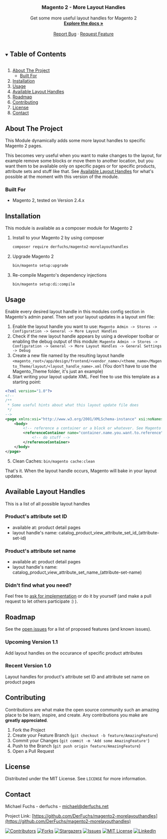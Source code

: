 <br />
<p align="center">
  <h3 align="center">Magento 2 - More Layout Handles</h3>

  <p align="center">
    Get some more useful layout handles for Magento 2
    <br />
    <a href="https://github.com/DerFuchs/magento2-morelayouthandles"><strong>Explore the docs »</strong></a>
    <br />
    <br />
    <a href="https://github.com/DerFuchs/magento2-morelayouthandles/issues">Report Bug</a>
    ·
    <a href="https://github.com/DerFuchs/magento2-morelayouthandles/issues">Request Feature</a>
  </p>
</p>



<!-- TABLE OF CONTENTS -->
<details open="open">
  <summary><h2 style="display: inline-block">Table of Contents</h2></summary>
  <ol>
    <li>
      <a href="#about-the-project">About The Project</a>
      <ul>
        <li><a href="#built-for">Built For</a></li>
      </ul>
    </li>
    <li>
        <a href="#installation">Installation</a>
    </li>
    <li><a href="#usage">Usage</a></li>
    <li><a href="#available-layout-handles">Available Layout Handles</a></li>
    <li><a href="#roadmap">Roadmap</a></li>
    <li><a href="#contributing">Contributing</a></li>
    <li><a href="#license">License</a></li>
    <li><a href="#contact">Contact</a></li>
  </ol>
</details>



<!-- ABOUT THE PROJECT -->
## About The Project

This Module dynamically adds some more layout handles to specific Magento 2 pages.

This becomes very useful when you want to make changes to the layout, for example remove some blocks or move them to another location, but you want them to be available only on specific pages or for specific products, attribute sets and stuff like that. See [Available Layout Handles](#available-layout-handles) for what's possible at the moment with this version of the module.


### Built For

* Magento 2, tested on Version 2.4.x



<!-- INSTALLATION -->
## Installation

This module is available as a composer module for Magento 2

1. Install to your Magento 2 by using composer
   ```sh
   composer require derfuchs/magento2-morelayouthandles
   ```
1. Upgrade Magento 2
   ```sh
   bin/magento setup:upgrade
   ```
1. Re-compile Magento's dependency injections
   ```sh
   bin/magento setup:di:compile
   ```


<!-- USAGE EXAMPLES -->
## Usage

Enable every desired layout handle in this modules config section in Magento's admin panel. Then set your layout updates in a layout xml file:

1. Enable the layout handle you want to use: `Magento Admin -> Stores -> Configuration -> General -> More Layout Handles`
2. Check if the new layout handle appears by using a developer toolbar or enabling the debug output of this module: `Magento Admin -> Stores -> Configuration -> General -> More Layout Handles -> General Settings -> Debug`
3. Create a new file named by the resulting layout handle `<magento_root>/app/design/frontend/<vendor_name>/<theme_name>/Magento_Theme/layout/<layout_handle_name>.xml` (You don't have to use the Magento_Theme folder, it's just an example)
4. Start writing your layout update XML. Feel free to use this template as a starting point:
```xml
<?xml version="1.0"?>
<!--
/**
 * Some useful hints about what this layout update file does
 */
-->
<page xmlns:xsi="http://www.w3.org/2001/XMLSchema-instance" xsi:noNamespaceSchemaLocation="urn:magento:framework:View/Layout/etc/page_configuration.xsd">
    <body>
        <!-- reference a container or a block or whatever. See Magento's layout instruction documentation for more information: https://devdocs.magento.com/guides/v2.4/frontend-dev-guide/layouts/xml-instructions.html -->
        <referenceContainer name="container.name.you.want.to.reference">
            <!-- do stuff -->
        </referenceContainer>
    </body>
</page>
```
5. Clean Caches: `bin/magento cache:clean`

That's it. When the layout handle occurs, Magento will bake in your layout updates.

## Available Layout Handles

This is a list of all possible layout handles

### Product's attribute set ID
* available at: product detail pages
* layout handle's name: catalog_product_view_attribute_set_id_(attribute-set-id)

### Product's attribute set name
* available at: product detail pages
* layout handle's name: catalog_product_view_attribute_set_name_(attribute-set-name)

### Didn't find what you need?
Feel free to [ask for implementation](https://github.com/DerFuchs/magento2-morelayouthandles/issues) or do it by yourself (and make a pull request to let others participate :) ).


<!-- ROADMAP -->
## Roadmap

See the [open issues](https://github.com/DerFuchs/magento2-morelayouthandles/issues) for a list of proposed features (and known issues).

### Upcoming Version 1.1
Add layout handles on the occurance of specific product attributes

### Recent Version 1.0
Layout handles for product's attribute set ID and attribute set name on product pages



<!-- CONTRIBUTING -->
## Contributing

Contributions are what make the open source community such an amazing place to be learn, inspire, and create. Any contributions you make are **greatly appreciated**.

1. Fork the Project
2. Create your Feature Branch (`git checkout -b feature/AmazingFeature`)
3. Commit your Changes (`git commit -m 'Add some AmazingFeature'`)
4. Push to the Branch (`git push origin feature/AmazingFeature`)
5. Open a Pull Request



<!-- LICENSE -->
## License

Distributed under the MIT License. See `LICENSE` for more information.



<!-- CONTACT -->
## Contact

Michael Fuchs - derfuchs - michael@derfuchs.net

Project Link: [https://github.com/DerFuchs/magento2-morelayouthandles](https://github.com/DerFuchs/magento2-morelayouthandles)

<!-- PROJECT SHIELDS -->
[![Contributors][contributors-shield]][contributors-url]
[![Forks][forks-shield]][forks-url]
[![Stargazers][stars-shield]][stars-url]
[![Issues][issues-shield]][issues-url]
[![MIT License][license-shield]][license-url]
[![LinkedIn][linkedin-shield]][linkedin-url]

<!-- MARKDOWN LINKS & IMAGES -->
<!-- https://www.markdownguide.org/basic-syntax/#reference-style-links -->
[contributors-shield]: https://img.shields.io/github/contributors/DerFuchs/magento2-morelayouthandles.svg?style=for-the-badge
[contributors-url]: https://github.com/DerFuchs/magento2-morelayouthandles/graphs/contributors
[forks-shield]: https://img.shields.io/github/forks/DerFuchs/magento2-morelayouthandles.svg?style=for-the-badge
[forks-url]: https://github.com/DerFuchs/magento2-morelayouthandles/network/members
[stars-shield]: https://img.shields.io/github/stars/DerFuchs/magento2-morelayouthandles.svg?style=for-the-badge
[stars-url]: https://github.com/DerFuchs/magento2-morelayouthandles/stargazers
[issues-shield]: https://img.shields.io/github/issues/DerFuchs/magento2-morelayouthandles.svg?style=for-the-badge
[issues-url]: https://github.com/DerFuchs/magento2-morelayouthandles/issues
[license-shield]: https://img.shields.io/github/license/DerFuchs/magento2-morelayouthandles.svg?style=for-the-badge
[license-url]: https://github.com/DerFuchs/magento2-morelayouthandles/blob/main/LICENSE
[linkedin-shield]: https://img.shields.io/badge/-LinkedIn-black.svg?style=for-the-badge&logo=linkedin&colorB=555
[linkedin-url]: https://www.linkedin.com/in/derfuchs/

